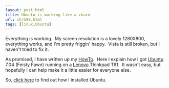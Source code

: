 ```yaml
---
layout: post.html
title: Ubuntu is working like a charm
url: ch/599.html
tags: [linux,Ubuntu]
---
```

Everything is working.  My screen resolution is a lovely 1280X800, everything works, and I'm pretty friggin' happy.  Vista is still broken, but I haven't tried to fix it.

As promised, I have written up my [HowTo](?page_id=598).  Here I explain how I got [Ubuntu](http://www.ubuntu.com) 7.04 (Feisty Fawn) running on a [Lenovo](http://www.lenovo.com) Thinkpad T61.  It wasn't easy, but hopefully I can help make it a little easier for everyone else.

So, [click here](?page_id=598) to find out how I installed Ubuntu.
